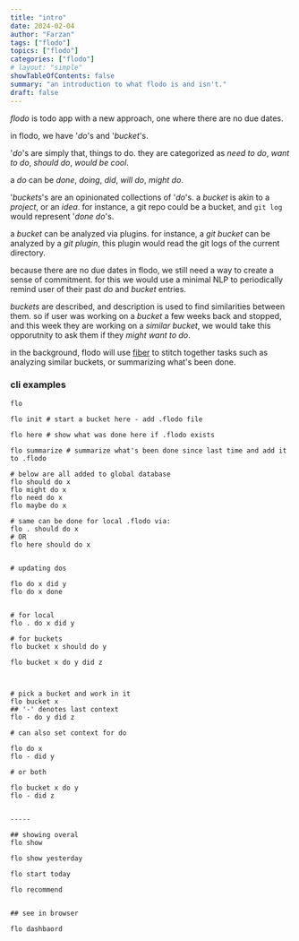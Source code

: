 ```yaml
---
title: "intro"
date: 2024-02-04
author: "Farzan"
tags: ["flodo"]
topics: ["flodo"]
categories: ["flodo"]
# layout: "simple"
showTableOfContents: false
summary: "an introduction to what flodo is and isn't."
draft: false
---
```


_flodo_ is todo app with a new approach, one where there are no due dates. 

in flodo, we have '_do_'s and '_bucket_'s. 

'_do_'s are simply that, things to do. they are categorized as _need to do_, _want to do_, _should do_, _would be cool_.

a _do_ can be _done_, _doing_, _did_, _will do_, _might do_.


'_buckets_'s are an opinionated collections of '_do_'s. a _bucket_ is akin to a _project_, or an _idea_. for instance, a git repo could be a bucket, and `git log` would represent '_done do_'s.

a _bucket_ can be analyzed via plugins. for instance, a _git bucket_ can be analyzed by a _git plugin_, this plugin would read the git logs of the current directory. 

because there are no due dates in flodo, we still need a way to create a sense of commitment. for this we would use a minimal NLP to periodically remind user of their past _do_ and _bucket_ entries. 

_buckets_ are described, and description is used to find similarities between them. so if user was working on a _bucket_ a few weeks back and stopped, and this week they are working on a _similar bucket_, we would take this opporutnity to ask them if they _might want to do_.


in the background, flodo will use [fiber]() to stitch together tasks such as analyzing similar buckets, or summarizing what's been done. 


### cli examples

```
flo 

flo init # start a bucket here - add .flodo file

flo here # show what was done here if .flodo exists

flo summarize # summarize what's been done since last time and add it to .flodo

# below are all added to global database
flo should do x 
flo might do x
flo need do x
flo maybe do x

# same can be done for local .flodo via:
flo . should do x
# OR
flo here should do x


# updating dos 

flo do x did y
flo do x done


# for local
flo . do x did y

# for buckets 
flo bucket x should do y

flo bucket x do y did z



# pick a bucket and work in it 
flo bucket x
## '-' denotes last context
flo - do y did z

# can also set context for do 

flo do x
flo - did y

# or both 

flo bucket x do y
flo - did z


-----

## showing overal
flo show

flo show yesterday 

flo start today 

flo recommend 


## see in browser

flo dashbaord

```